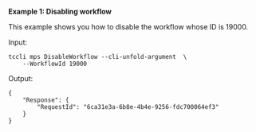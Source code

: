 **Example 1: Disabling workflow**

This example shows you how to disable the workflow whose ID is 19000.

Input: 

```
tccli mps DisableWorkflow --cli-unfold-argument  \
    --WorkflowId 19000
```

Output: 
```
{
    "Response": {
        "RequestId": "6ca31e3a-6b8e-4b4e-9256-fdc700064ef3"
    }
}
```

